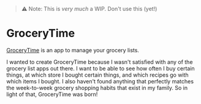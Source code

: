 > ⚠️ Note: This is _very much_ a WIP. Don't use this (yet!)

# GroceryTime

[GroceryTime](https://groceryti.me) is an app to manage your grocery lists.

I wanted to create GroceryTime because I wasn't satisfied with any of the grocery list apps out there. I want to be able to see how often I buy certain things, at which store I bought certain things, and which recipes go with which items I bought. I also haven't found anything that perfectly matches the week-to-week grocery shopping habits that exist in my family. So in light of that, GroceryTime was born!
